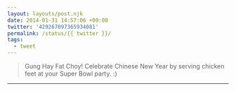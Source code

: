 ```yaml
---
layout: layouts/post.njk
date: 2014-01-31 14:57:06 +00:00
twitter: '429267097365934081'
permalink: /status/{{ twitter }}/
tags: 
  - tweet
---
```


> Gung Hay Fat Choy! Celebrate Chinese New Year by serving chicken feet at your Super Bowl party. :)

---
